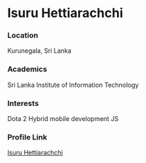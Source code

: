 # Isuru Hettiarachchi

### Location

Kurunegala, Sri Lanka

### Academics

Sri Lanka Institute of Information Technology

### Interests

Dota 2
Hybrid mobile development
JS

### Profile Link

[Isuru Hettiarachchi](https://github.com/robotikka)